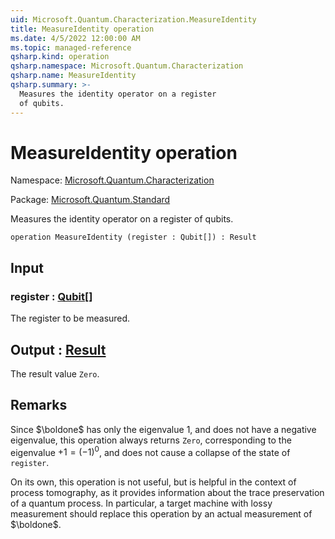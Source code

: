 ```yaml
---
uid: Microsoft.Quantum.Characterization.MeasureIdentity
title: MeasureIdentity operation
ms.date: 4/5/2022 12:00:00 AM
ms.topic: managed-reference
qsharp.kind: operation
qsharp.namespace: Microsoft.Quantum.Characterization
qsharp.name: MeasureIdentity
qsharp.summary: >-
  Measures the identity operator on a register
  of qubits.
---
```


# MeasureIdentity operation

Namespace: [Microsoft.Quantum.Characterization](xref:Microsoft.Quantum.Characterization)

Package: [Microsoft.Quantum.Standard](https://nuget.org/packages/Microsoft.Quantum.Standard)


Measures the identity operator on a registerof qubits.

```qsharp
operation MeasureIdentity (register : Qubit[]) : Result
```


## Input

### register : [Qubit](xref:microsoft.quantum.qsharp.valueliterals#qubit-literals)[]

The register to be measured.



## Output : [Result](xref:microsoft.quantum.qsharp.valueliterals#result-literal)

The result value `Zero`.

## Remarks

Since $\boldone$ has only the eigenvalue $1$, and does nothave a negative eigenvalue, this operation always returns`Zero`, corresponding to the eigenvalue $+1 = (-1)^0$,and does not cause a collapse of the state of `register`.On its own, this operation is not useful, but is helpfulin the context of process tomography, as it providesinformation about the trace preservation of a quantum process.In particular, a target machine with lossy measurement shouldreplace this operation by an actual measurement of $\boldone$.